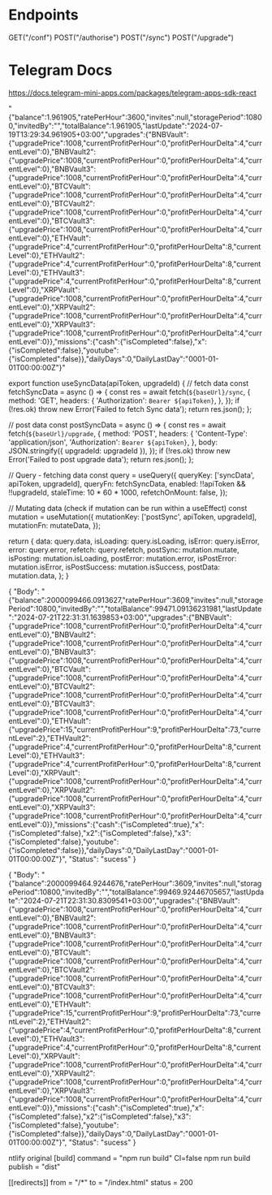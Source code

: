 # Endpoints

GET("/conf")
POST("/authorise")
POST("/sync")
POST("/upgrade")

# Telegram Docs
https://docs.telegram-mini-apps.com/packages/telegram-apps-sdk-react

"{"balance":1.961905,"ratePerHour":3600,"invites":null,"storagePeriod":10800,"invitedBy":"","totalBalance":1.961905,"lastUpdate":"2024-07-19T13:29:34.961905+03:00","upgrades":{"BNBVault":{"upgradePrice":1008,"currentProfitPerHour":0,"profitPerHourDelta":4,"currentLevel":0},"BNBVault2":{"upgradePrice":1008,"currentProfitPerHour":0,"profitPerHourDelta":4,"currentLevel":0},"BNBVault3":{"upgradePrice":1008,"currentProfitPerHour":0,"profitPerHourDelta":4,"currentLevel":0},"BTCVault":{"upgradePrice":1008,"currentProfitPerHour":0,"profitPerHourDelta":4,"currentLevel":0},"BTCVault2":{"upgradePrice":1008,"currentProfitPerHour":0,"profitPerHourDelta":4,"currentLevel":0},"BTCVault3":{"upgradePrice":1008,"currentProfitPerHour":0,"profitPerHourDelta":4,"currentLevel":0},"ETHVault":{"upgradePrice":4,"currentProfitPerHour":0,"profitPerHourDelta":8,"currentLevel":0},"ETHVault2":{"upgradePrice":4,"currentProfitPerHour":0,"profitPerHourDelta":8,"currentLevel":0},"ETHVault3":{"upgradePrice":4,"currentProfitPerHour":0,"profitPerHourDelta":8,"currentLevel":0},"XRPVault":{"upgradePrice":1008,"currentProfitPerHour":0,"profitPerHourDelta":4,"currentLevel":0},"XRPVault2":{"upgradePrice":1008,"currentProfitPerHour":0,"profitPerHourDelta":4,"currentLevel":0},"XRPVault3":{"upgradePrice":1008,"currentProfitPerHour":0,"profitPerHourDelta":4,"currentLevel":0}},"missions":{"cash":{"isCompleted":false},"x":{"isCompleted":false},"youtube":{"isCompleted":false}},"dailyDays":0,"DailyLastDay":"0001-01-01T00:00:00Z"}"

export function useSyncData(apiToken, upgradeId) {
  // fetch data
  const fetchSyncData = async () => {
    const res = await fetch(`${baseUrl}/sync`, {
      method: 'GET',
      headers: {
        'Authorization': `Bearer ${apiToken}`,
      },
    });
    if (!res.ok) throw new Error('Failed to fetch Sync data');
    return res.json();
  };

  // post data
  const postSyncData = async () => {
    const res = await fetch(`${baseUrl}/upgrade`, {
      method: 'POST',
      headers: {
        'Content-Type': 'application/json',
        'Authorization': `Bearer ${apiToken}`,
      },
      body: JSON.stringify({ upgradeId: upgradeId }),
    });
    if (!res.ok) throw new Error('Failed to post upgrade data');
    return res.json();
  };

  // Query - fetching data
  const query = useQuery({
    queryKey: ['syncData', apiToken, upgradeId],
    queryFn: fetchSyncData,
    enabled: !!apiToken && !!upgradeId,
    staleTime: 10 * 60 * 1000,
    refetchOnMount: false,
  });

  // Mutating data (check if mutation can be run within a useEffect)
  const mutation = useMutation({
    mutationKey: ['postSync', apiToken, upgradeId],
    mutationFn: mutateData,
  });

  return {
    data: query.data,
    isLoading: query.isLoading,
    isError: query.isError,
    error: query.error,
    refetch: query.refetch,
    postSync: mutation.mutate,
    isPosting: mutation.isLoading,
    postError: mutation.error,
    isPostError: mutation.isError,
    isPostSuccess: mutation.isSuccess,
    postData: mutation.data,
  };
}


{
    "Body": "{\"balance\":2000099466.0913627,\"ratePerHour\":3609,\"invites\":null,\"storagePeriod\":10800,\"invitedBy\":\"\",\"totalBalance\":99471.09136231981,\"lastUpdate\":\"2024-07-21T22:31:31.1639853+03:00\",\"upgrades\":{\"BNBVault\":{\"upgradePrice\":1008,\"currentProfitPerHour\":0,\"profitPerHourDelta\":4,\"currentLevel\":0},\"BNBVault2\":{\"upgradePrice\":1008,\"currentProfitPerHour\":0,\"profitPerHourDelta\":4,\"currentLevel\":0},\"BNBVault3\":{\"upgradePrice\":1008,\"currentProfitPerHour\":0,\"profitPerHourDelta\":4,\"currentLevel\":0},\"BTCVault\":{\"upgradePrice\":1008,\"currentProfitPerHour\":0,\"profitPerHourDelta\":4,\"currentLevel\":0},\"BTCVault2\":{\"upgradePrice\":1008,\"currentProfitPerHour\":0,\"profitPerHourDelta\":4,\"currentLevel\":0},\"BTCVault3\":{\"upgradePrice\":1008,\"currentProfitPerHour\":0,\"profitPerHourDelta\":4,\"currentLevel\":0},\"ETHVault\":{\"upgradePrice\":15,\"currentProfitPerHour\":9,\"profitPerHourDelta\":73,\"currentLevel\":2},\"ETHVault2\":{\"upgradePrice\":4,\"currentProfitPerHour\":0,\"profitPerHourDelta\":8,\"currentLevel\":0},\"ETHVault3\":{\"upgradePrice\":4,\"currentProfitPerHour\":0,\"profitPerHourDelta\":8,\"currentLevel\":0},\"XRPVault\":{\"upgradePrice\":1008,\"currentProfitPerHour\":0,\"profitPerHourDelta\":4,\"currentLevel\":0},\"XRPVault2\":{\"upgradePrice\":1008,\"currentProfitPerHour\":0,\"profitPerHourDelta\":4,\"currentLevel\":0},\"XRPVault3\":{\"upgradePrice\":1008,\"currentProfitPerHour\":0,\"profitPerHourDelta\":4,\"currentLevel\":0}},\"missions\":{\"cash\":{\"isCompleted\":true},\"x\":{\"isCompleted\":false},\"x2\":{\"isCompleted\":false},\"x3\":{\"isCompleted\":false},\"youtube\":{\"isCompleted\":false}},\"dailyDays\":0,\"DailyLastDay\":\"0001-01-01T00:00:00Z\"}",
    "Status": "sucess"
}

{
    "Body": "{\"balance\":2000099464.9244676,\"ratePerHour\":3609,\"invites\":null,\"storagePeriod\":10800,\"invitedBy\":\"\",\"totalBalance\":99469.92446705657,\"lastUpdate\":\"2024-07-21T22:31:30.8309541+03:00\",\"upgrades\":{\"BNBVault\":{\"upgradePrice\":1008,\"currentProfitPerHour\":0,\"profitPerHourDelta\":4,\"currentLevel\":0},\"BNBVault2\":{\"upgradePrice\":1008,\"currentProfitPerHour\":0,\"profitPerHourDelta\":4,\"currentLevel\":0},\"BNBVault3\":{\"upgradePrice\":1008,\"currentProfitPerHour\":0,\"profitPerHourDelta\":4,\"currentLevel\":0},\"BTCVault\":{\"upgradePrice\":1008,\"currentProfitPerHour\":0,\"profitPerHourDelta\":4,\"currentLevel\":0},\"BTCVault2\":{\"upgradePrice\":1008,\"currentProfitPerHour\":0,\"profitPerHourDelta\":4,\"currentLevel\":0},\"BTCVault3\":{\"upgradePrice\":1008,\"currentProfitPerHour\":0,\"profitPerHourDelta\":4,\"currentLevel\":0},\"ETHVault\":{\"upgradePrice\":15,\"currentProfitPerHour\":9,\"profitPerHourDelta\":73,\"currentLevel\":2},\"ETHVault2\":{\"upgradePrice\":4,\"currentProfitPerHour\":0,\"profitPerHourDelta\":8,\"currentLevel\":0},\"ETHVault3\":{\"upgradePrice\":4,\"currentProfitPerHour\":0,\"profitPerHourDelta\":8,\"currentLevel\":0},\"XRPVault\":{\"upgradePrice\":1008,\"currentProfitPerHour\":0,\"profitPerHourDelta\":4,\"currentLevel\":0},\"XRPVault2\":{\"upgradePrice\":1008,\"currentProfitPerHour\":0,\"profitPerHourDelta\":4,\"currentLevel\":0},\"XRPVault3\":{\"upgradePrice\":1008,\"currentProfitPerHour\":0,\"profitPerHourDelta\":4,\"currentLevel\":0}},\"missions\":{\"cash\":{\"isCompleted\":true},\"x\":{\"isCompleted\":false},\"x2\":{\"isCompleted\":false},\"x3\":{\"isCompleted\":false},\"youtube\":{\"isCompleted\":false}},\"dailyDays\":0,\"DailyLastDay\":\"0001-01-01T00:00:00Z\"}",
    "Status": "sucess"
}

ntlify original
[build]
  command = "npm run build"
  CI=false npm run build
  publish = "dist"

[[redirects]]
  from = "/*"
  to = "/index.html"
  status = 200